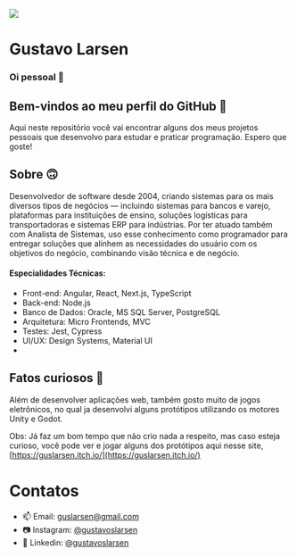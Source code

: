 ![](https://komarev.com/ghpvc/?username=gustavolarsen&color=blue)
# Gustavo Larsen
### Oi pessoal 👋

## Bem-vindos ao meu perfil do GitHub 👾

Aqui neste repositório você vai encontrar alguns dos meus projetos pessoais que desenvolvo para estudar e praticar programação. Espero que goste!

## Sobre 🙃

Desenvolvedor de software desde 2004, criando sistemas para os mais diversos tipos de negócios — incluindo sistemas para bancos e varejo, plataformas para instituições de ensino, soluções logísticas para transportadoras e sistemas ERP para indústrias. Por ter atuado também com Analista de Sistemas, uso esse conhecimento como programador para entregar soluções que alinhem as necessidades do usuário com os objetivos do negócio, combinando visão técnica e de negócio.

#### Especialidades Técnicas:
- Front-end: Angular, React, Next.js, TypeScript
- Back-end: Node.js
- Banco de Dados: Oracle, MS SQL Server, PostgreSQL
- Arquitetura: Micro Frontends, MVC
- Testes: Jest, Cypress
- UI/UX: Design Systems, Material UI
- 
## Fatos curiosos 👀

Além de desenvolver aplicações web, também gosto muito de jogos eletrônicos, no qual ja desenvolvi alguns protótipos utilizando os motores Unity e Godot.

Obs: Já faz um bom tempo que não crio nada a respeito, mas caso esteja curioso, você pode ver e jogar alguns dos protótipos aqui nesse site, [https://guslarsen.itch.io/](https://guslarsen.itch.io/)

# Contatos
- 📫 Email: guslarsen@gmail.com
- 📷 Instagram: [@gustavoslarsen](https://www.instagram.com/gustavoslarsen/)
- 📄 Linkedin: [@gustavoslarsen](https://www.linkedin.com/in/gustavoslarsen/)
